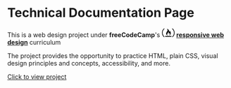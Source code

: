 # Technical Documentation Page

This is a web design project under **freeCodeCamp**'s
[<img src='https://github.com/dewslyse/FCC_Projects/blob/main/personal-portfolio-webpage/freeCodeCampLogo.svg' alt='freecodecamp' height='20'>](https://www.freecodecamp.org/)
[**responsive web design**](https://www.freecodecamp.org/learn/responsive-web-design/) curriculum

The project provides the opportunity to practice HTML, plain CSS, visual design principles and concepts, accessibility, and more.

[Click to view project](https://dewslyse.github.io/FCC_Projects/technical-documentation-page/)

<!-- <br>

I had to fulfill these [Project requirements](https://www.freecodecamp.org/learn/responsive-web-design/responsive-web-design-projects/build-a-technical-documentation-page) in order to pass.

##### Click on the image below to view _documentation_ page

<br>

## Technologies
* <img src='https://www.flaticon.com/svg/vstatic/svg/1216/1216733.svg?token=exp=1616001194~hmac=7c009330d0ad48bad63d71be0903062a' alt='HTML' height='20'> HTML
* <img src='https://www.flaticon.com/svg/vstatic/svg/732/732190.svg?token=exp=1616001992~hmac=6e1a0f871e685ce3ba0cc58e3ce7ea1d' alt='CSS' height='20'> CSS 
* <img src='https://github.com/dewslyse/personal-portfolio-webpage/blob/main/javascript.svg' alt='JavaScript' height='20'> JavaScript

<br>

[<img src="https://github.com/dewslyse/personal-portfolio-webpage/blob/main/documentation-page.jpg" alt="technical documentation page">](https://codepen.io/dewslyse/full/NWbLxjy) -->
